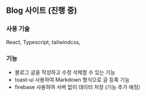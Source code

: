 ## Blog 사이트 (진행 중)

### 사용 기술

React, Typescript, tailwindcss,

### 기능

- 블로그 글을 작성하고 수정 삭제할 수 있는 기능
- toast-ui 사용하여 Markdown 형식으로 글 등록 기능
- firebase 사용하여 서버 없이 데이터 저장 (기능 추가 예정)

